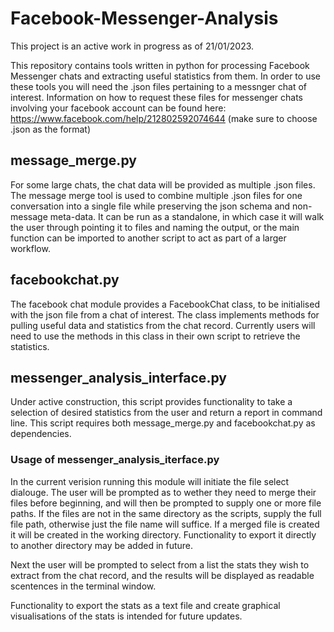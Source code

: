 # Facebook-Messenger-Analysis

This project is an active work in progress as of 21/01/2023.

This repository contains tools written in python for processing Facebook Messenger chats and extracting useful statistics from them. In order to use these tools you will need the .json files pertaining to a messnger chat of interest. 
Information on how to request these files for messenger chats involving your facebook account can be found here: https://www.facebook.com/help/212802592074644 (make sure to choose .json as the format)

## message_merge.py

For some large chats, the chat data will be provided as multiple .json files. The message merge tool is used to combine multiple .json files for one conversation into a single file while preserving the json schema and non-message meta-data. It can be run as a standalone, in which case it will walk the user through pointing it to files and naming the output, or the main function can be imported to another script to act as part of a larger workflow.

## facebookchat.py

The facebook chat module provides a FacebookChat class, to be initialised with the json file from a chat of interest. The class implements methods for pulling useful data and statistics from the chat record.
Currently users will need to use the methods in this class in their own script to retrieve the statistics.

## messenger_analysis_interface.py

Under active construction, this script provides functionality to take a selection of desired statistics from the user and return a report in command line. This script requires both message_merge.py and facebookchat.py as dependencies.

### Usage of messenger_analysis_iterface.py

In the current verision running this module will initiate the file select dialouge. The user will be prompted as to wether they need to merge their files before beginning, and will then be prompted to supply one or more file paths. If the files are not in the same directory as the scripts, supply the full file path, otherwise just the file name will suffice. If a merged file is created it will be created in the working directory. Functionality to export it directly to another directory may be added in future.

Next the user will be prompted to select from a list the stats they wish to extract from the chat record, and the results will be displayed as readable scentences in the terminal window.

Functionality to export the stats as a text file and create graphical visualisations of the stats is intended for future updates.